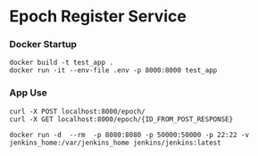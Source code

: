 # Epoch Register Service     

  ### Docker Startup 
    docker build -t test_app .
    docker run -it --env-file .env -p 8000:8000 test_app

  ### App Use
    curl -X POST localhost:8000/epoch/
    curl -X GET localhost:8000/epoch/{ID_FROM_POST_RESPONSE}

    docker run -d  --rm  -p 8080:8080 -p 50000:50000 -p 22:22 -v jenkins_home:/var/jenkins_home jenkins/jenkins:latest